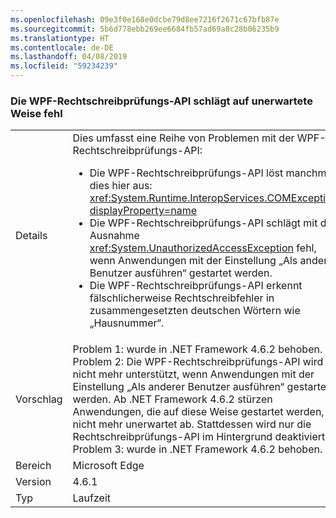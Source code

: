 ```yaml
---
ms.openlocfilehash: 09e3f0e168e0dcbe79d8ee7216f2671c67bfb87e
ms.sourcegitcommit: 5b6d778ebb269ee6684fb57ad69a8c28b06235b9
ms.translationtype: HT
ms.contentlocale: de-DE
ms.lasthandoff: 04/08/2019
ms.locfileid: "59234239"
---
```

### <a name="wpf-spell-checking-fails-in-unexpected-ways"></a>Die WPF-Rechtschreibprüfungs-API schlägt auf unerwartete Weise fehl

|   |   |
|---|---|
|Details|Dies umfasst eine Reihe von Problemen mit der WPF-Rechtschreibprüfungs-API:<ul><li>Die WPF-Rechtschreibprüfungs-API löst manchmal dies hier aus: <xref:System.Runtime.InteropServices.COMException?displayProperty=name></li><li>Die WPF-Rechtschreibprüfungs-API schlägt mit der Ausnahme <xref:System.UnauthorizedAccessException> fehl, wenn Anwendungen mit der Einstellung „Als anderer Benutzer ausführen“ gestartet werden.</li><li>Die WPF-Rechtschreibprüfungs-API erkennt fälschlicherweise Rechtschreibfehler in zusammengesetzten deutschen Wörtern wie „Hausnummer“.</li></ul>|
|Vorschlag|Problem 1: wurde in .NET Framework 4.6.2 behoben. Problem 2: Die WPF-Rechtschreibprüfungs-API wird nicht mehr unterstützt, wenn Anwendungen mit der Einstellung „Als anderer Benutzer ausführen“ gestartet werden. Ab .NET Framework 4.6.2 stürzen Anwendungen, die auf diese Weise gestartet werden, nicht mehr unerwartet ab. Stattdessen wird nur die Rechtschreibprüfungs-API im Hintergrund deaktiviert. Problem 3: wurde in .NET Framework 4.6.2 behoben.|
|Bereich|Microsoft Edge|
|Version|4.6.1|
|Typ|Laufzeit|
